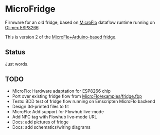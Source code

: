 
MicroFridge
============

Firmware for an old fridge, based on [MicroFlo](http://microflo.org) dataflow runtime
running on [Olimex ESP8266](https://www.olimex.com/Products/IoT/ESP8266-EVB).

This is version 2 of the
[MicroFlo+Arduino-based fridge](http://www.jonnor.com/2013/09/microflo-0-1-0-and-an-arduino-powered-fridge/).

Status
--------
Just words.


TODO
-----

* MicroFlo: Hardware adaptation for ESP8266 chip
* Port over existing fridge flow from
[MicroFlo/examples/fridge.fbp](https://github.com/microflo/microflo/blob/master/examples/fridge.fbp)
* Tests: BDD test of fridge flow running on Emscripten MicroFlo backend
* Design 3d-printed files to fit
* MicroFlo: Add support for Flowhub live-mode
* Add NFC tag with Flowhub live-mode URL
* Docs: add pictures of fridge
* Docs: add schematics/wiring diagrams
